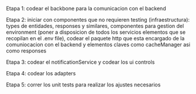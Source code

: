 Etapa 1: codear el backbone para la comunicacion con el backend

Etapa 2: iniciar con componentes que no requieren testing (infraestructura): types de entidades, responses y similares, componentes para gestion del environment (poner a disposicion de todos los servicios elementos que se recopilan en el .env file), codear el paquete http que esta encargado de la comuniocacion con el backend y elementos claves como cacheManager asi como responses

Etapa 3: codear el notificationService y codear los ui controls

Etapa 4: codear los adapters

Etapa 5: correr los unit tests para realizar los ajustes necesarios 